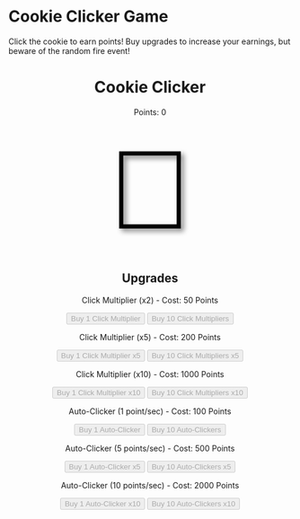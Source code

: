 # Cookie Clicker Game
Click the cookie to earn points! Buy upgrades to increase your earnings, but beware of the random fire event!
<div style="text-align:center;">
  <h1>Cookie Clicker</h1>
  <p>Points: <span id="points">0</span></p>
  <!-- Cookie button -->
  <button id="cookie" style="font-size: 200px; background: none; border: 0px; filter: drop-shadow(5px 5px 5px gray);">🍪</button>
  <h2>Upgrades</h2>
  <!-- Click Multiplier Upgrades -->
  <div>
    <p>Click Multiplier (x2) - Cost: 50 Points</p>
    <button id="click-upgrade-1" disabled>Buy 1 Click Multiplier</button>
    <button id="click-upgrade-10" disabled>Buy 10 Click Multipliers</button>
  </div>
  <div>
    <p>Click Multiplier (x5) - Cost: 200 Points</p>
    <button id="click-upgrade-5-1" disabled>Buy 1 Click Multiplier x5</button>
    <button id="click-upgrade-5-10" disabled>Buy 10 Click Multipliers x5</button>
  </div>
  <div>
    <p>Click Multiplier (x10) - Cost: 1000 Points</p>
    <button id="click-upgrade-10-1" disabled>Buy 1 Click Multiplier x10</button>
    <button id="click-upgrade-10-10" disabled>Buy 10 Click Multipliers x10</button>
  </div>
  <!-- Auto-clicker Upgrades -->
  <div>
    <p>Auto-Clicker (1 point/sec) - Cost: 100 Points</p>
    <button id="auto-upgrade-1" disabled>Buy 1 Auto-Clicker</button>
    <button id="auto-upgrade-10" disabled>Buy 10 Auto-Clickers</button>
  </div>
  <div>
    <p>Auto-Clicker (5 points/sec) - Cost: 500 Points</p>
    <button id="auto-upgrade-5-1" disabled>Buy 1 Auto-Clicker x5</button>
    <button id="auto-upgrade-5-10" disabled>Buy 10 Auto-Clickers x5</button>
  </div>
  <div>
    <p>Auto-Clicker (10 points/sec) - Cost: 2000 Points</p>
    <button id="auto-upgrade-10-1" disabled>Buy 1 Auto-Clicker x10</button>
    <button id="auto-upgrade-10-10" disabled>Buy 10 Auto-Clickers x10</button>
  </div>
</div>
<script>
  let points = 0;
  let pointsPerClick = 1;
  let autoClicker = 0;
  let clickMultipliers = 1;
  let autoClickMultiplier = 0;
  // Function to update the points display
  function updatePoints() {
    points += pointsPerClick * clickMultipliers;
    document.getElementById('points').textContent = points;
    checkUpgrades();
  }
  // Function to check if upgrades can be purchased
  function checkUpgrades() {
    // Enable or disable upgrade buttons based on points
    document.getElementById('click-upgrade-1').disabled = points < 50;
    document.getElementById('click-upgrade-10').disabled = points < 500;
    document.getElementById('click-upgrade-5-1').disabled = points < 200;
    document.getElementById('click-upgrade-5-10').disabled = points < 2000;
    document.getElementById('click-upgrade-10-1').disabled = points < 1000;
    document.getElementById('click-upgrade-10-10').disabled = points < 10000;
    document.getElementById('auto-upgrade-1').disabled = points < 100;
    document.getElementById('auto-upgrade-10').disabled = points < 1000;
    document.getElementById('auto-upgrade-5-1').disabled = points < 500;
    document.getElementById('auto-upgrade-5-10').disabled = points < 5000;
    document.getElementById('auto-upgrade-10-1').disabled = points < 2000;
    document.getElementById('auto-upgrade-10-10').disabled = points < 20000;
  }
  // Click multiplier upgrade
  function buyClickMultiplier(multiplier, cost, amount) {
    if (points >= cost * amount) {
      points -= cost * amount;
      clickMultipliers += multiplier * amount;
      document.getElementById('points').textContent = points;
      checkUpgrades();
    }
  }
  // Auto-clicker upgrade
  function buyAutoClicker(multiplier, cost, amount) {
    if (points >= cost * amount) {
      points -= cost * amount;
      autoClickMultiplier += multiplier * amount;
      document.getElementById('points').textContent = points;
      checkUpgrades();
    }
  }
  // Random fire event
  function randomFireEvent() {
    setTimeout(function() {
      document.getElementById('cookie').textContent = '🔥';
      points = 0;
      document.getElementById('points').textContent = points;
      checkUpgrades();
      setTimeout(function() {
        document.getElementById('cookie').textContent = '🍪';
      }, 3000); // Change back to a cookie after 3 seconds
    }, Math.random() * 60000); // Random time between 0 and 60 seconds
  }
  // Start the fire event at a random time
  randomFireEvent();
  // Adding event listener to the cookie button
  document.getElementById('cookie').addEventListener('click', updatePoints);
  // Upgrading click multipliers
  document.getElementById('click-upgrade-1').addEventListener('click', function() { buyClickMultiplier(1, 50, 1); });
  document.getElementById('click-upgrade-10').addEventListener('click', function() { buyClickMultiplier(1, 50, 10); });
  document.getElementById('click-upgrade-5-1').addEventListener('click', function() { buyClickMultiplier(5, 200, 1); });
  document.getElementById('click-upgrade-5-10').addEventListener('click', function() { buyClickMultiplier(5, 200, 10); });
  document.getElementById('click-upgrade-10-1').addEventListener('click', function() { buyClickMultiplier(10, 1000, 1); });
  document.getElementById('click-upgrade-10-10').addEventListener('click', function() { buyClickMultiplier(10, 1000, 10); });
  // Upgrading auto-clickers
  document.getElementById('auto-upgrade-1').addEventListener('click', function() { buyAutoClicker(1, 100, 1); });
  document.getElementById('auto-upgrade-10').addEventListener('click', function() { buyAutoClicker(1, 100, 10); });
  document.getElementById('auto-upgrade-5-1').addEventListener('click', function() { buyAutoClicker(5, 500, 1); });
  document.getElementById('auto-upgrade-5-10').addEventListener('click', function() { buyAutoClicker(5, 500, 10); });
  document.getElementById('auto-upgrade-10-1').addEventListener('click', function() { buyAutoClicker(10, 2000, 1); });
  document.getElementById('auto-upgrade-10-10').addEventListener('click', function() { buyAutoClicker(10, 2000, 10); });
  // Auto-clicker logic (adds points every second based on auto-click multiplier)
  setInterval(function() {
    points += autoClickMultiplier;
    document.getElementById('points').textContent = points;
    checkUpgrades();
  }, 1000);
</script>
